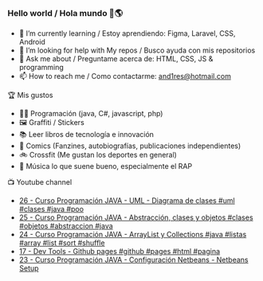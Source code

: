 ### Hello world / Hola mundo 👋🌎

<!--
**xaca/xaca** is a ✨ _special_ ✨ repository because its `README.md` (this file) appears on your GitHub profile.

Here are some ideas to get you started:
-->

- 🌱 I’m currently learning / Estoy aprendiendo: Figma, Laravel, CSS, Android
- 🤔 I’m looking for help with My repos / Busco ayuda con mis repositorios
- 💬 Ask me about / Preguntame acerca de: HTML, CSS, JS & programming 
- 📫 How to reach me / Como contactarme: and1res@hotmail.com

🏆 Mis gustos
- 👨‍💻 Programación (java, C#, javascript, php)
- 🖼️ Graffiti / Stickers
- 📚 Leer libros de tecnología e innovación
- 💢 Comics (Fanzines, autobiografías, publicaciones independientes)
- 🚲 Crossfit (Me gustan los deportes en general)
- 🎤 Música lo que suene bueno, especialmente el RAP
<!--
📝 Frases
- "I only smile in the dark, I only smile when it's complicated" Raybiez
- "De lo que ves créete la mitad de lo que no ves no te creas nada" Kase O
-->
📺 Youtube channel
<!-- BLOG-POST-LIST:START -->
- [26 - Curso Programación JAVA - UML - Diagrama de clases #uml #clases #java #poo](https://www.youtube.com/watch?v=Ayn2G798g68)
- [25 - Curso Programación JAVA - Abstracción, clases y objetos #clases #objetos #abstraccion #java](https://www.youtube.com/watch?v=7aLNIft-gy0)
- [24 - Curso Programación JAVA - ArrayList y Collections #java #listas #array #list #sort #shuffle](https://www.youtube.com/watch?v=Jtr-shVNQyw)
- [17 - Dev Tools - Github pages #github #pages #html #pagina](https://www.youtube.com/watch?v=chkAAMCzJ_0)
- [23 - Curso Programación JAVA - Configuración Netbeans - Netbeans Setup](https://www.youtube.com/watch?v=gzk_1XjNAlk)
<!-- BLOG-POST-LIST:END -->

